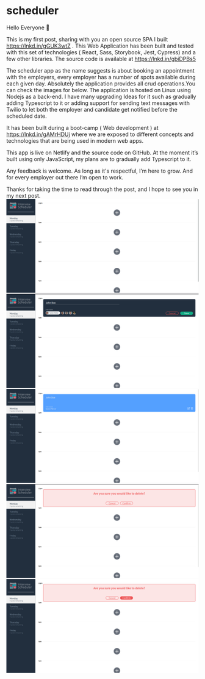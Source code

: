 # scheduler
Hello Everyone 👋

This is my first post, sharing with you an open source SPA I built https://lnkd.in/gGUK3wtZ . This Web Application has been built and tested with this set of technologies ( React, Sass, Storybook, Jest, Cypress) and a few other libraries. The source code is available at https://lnkd.in/gbiDPBs5 

The scheduler app as the name suggests is about booking an appointment with the employers, every employer has a number of spots available during each given day. Absolutely the application provides all crud operations.You can check the images for below. 
The application is hosted on Linux using Nodejs as a back-end. I have many upgrading Ideas for it such as gradually adding Typescript to it or adding support for sending text messages with Twilio to let both the employer and candidate get notified before the scheduled date.

It has been built during a boot-camp ( Web development ) at https://lnkd.in/gAMrHDUj where we are exposed to different concepts and technologies that are being used in modern web apps.  

This app is live on Netlify and the source code on GitHub. At the moment it’s built using only JavaScript, my plans are to gradually add Typescript to it.

Any feedback is welcome. As long as it's respectful, I’m here to grow. And for every employer out there I’m open to work.

Thanks for taking the time to read through the post, and I hope to see you in my next post.  
![main interface](https://github.com/Ahmed-ao/scheduler/blob/main/docs/Screenshot%20from%202022-04-30%2000-48-53.png)
![Adding an appointment](https://github.com/Ahmed-ao/scheduler/blob/main/docs/Screenshot%20from%202022-04-30%2000-49-13.png)
![UI after an appointment](https://github.com/Ahmed-ao/scheduler/blob/main/docs/Screenshot%20from%202022-04-30%2000-49-23.png)
![Edit interface](https://github.com/Ahmed-ao/scheduler/blob/main/docs/Screenshot%20from%202022-04-30%2000-50-13.png)
![Delete interface](https://github.com/Ahmed-ao/scheduler/blob/main/docs/Screenshot%20from%202022-04-30%2000-54-33.png)



